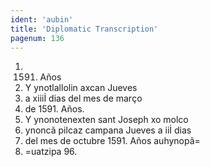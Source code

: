 ```yaml
---
ident: 'aubin'
title: 'Diplomatic Transcription'
pagenum: 136
---
```

1.	1591. Años
2.	Y ynotlallolin axcan Jueves
3.	a xiiiİ dias del mes de marҫo
4.	de 1591. Años.
5.	Y ynonotenexten sant Joseph xo molco
6.	ynoncã pilcaz campana Jueves a iiİ dias
7.	del mes de octubre 1591. Años auhynopã=
8.	=uatzipa 96.
